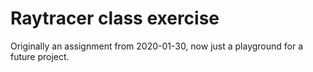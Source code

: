 # Raytracer class exercise
Originally an assignment from 2020-01-30, now just a playground for a future project.
